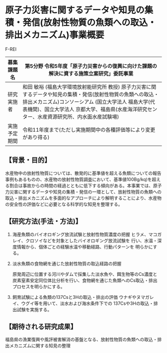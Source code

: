 # 原子力災害に関するデータや知見の集積・発信(放射性物質の魚類への取込・排出メカニズム)事業概要

F-REI

|募集課題名|第5分野 令和5年度「原子力災害からの復興に向けた課題の解決に資する施策立案研究」委託事業|
|---|---|
| 研究実施者 | 和田 敏裕 (福島大学環境放射能研究所 教授) 原子力災害に関するデータや知見の集積・発信(放射性物質の魚類への取込・排出メカニズム)コンソーシアム (国立大学法人 福島大学(代表機関)、国立大学法人 京都大学、福島県(水産海洋研究センター、水産資源研究所、内水面水産試験場) |
| 実施予定期間 | 令和11年度まで(ただし実施期間中の各種評価等により変更があり得る) |

## 【背景・目的】

水産物中の放射性物質については、散発的に基準値を超える魚類についての報告事例もあるものの、水産物の放射性物質調査において、基準値100Bg/kq)を超える割合は事故からの時間の経過とともに低下する傾向がある。本事業では、原子力災害に関するデータや知見の集積・発信の一環として、放射性物質の魚類への取込・排出メカニズムを多面的なアプローチにより解明することにより、水産物の安全性の評価などに必要となる科学的な知見を整理する。

## 【研究方法(手法・方法)】

1. 海産魚類のバイオロギング放流試験と放射性物質濃度の把握 ヒラメ、マコガレイ、クロソイなどを対象としたバイオロギング放流試験を 行い、水温・深度情報から、個体ごとの経験水温や移動経路、行動パターンを 明らかにする。

2. 淡水魚類の食物網を通じた放射性物質の取込経路の把握

   原発周辺に位置する河川やダムで採集した淡水魚や、餌生物等のCs濃度と 炭素窒素安定同位体比分析を行い、食物網を通じた魚類へのCs取込・排出 プロセスを明らかにする。

3. 飼育試験による魚類の137Csと3Hの取込・排出の評価 ウナギやヌマガレイ、ウグイ等を用いて、淡水および海水条件下での 137Csや3Hの取込・排出試験を実施する。

## 【期待される研究成果】

福島県の漁業復興や風評被害解消の基盤となる、放射性物質の魚類への取込・排出メカニズムに関する知見の整理
